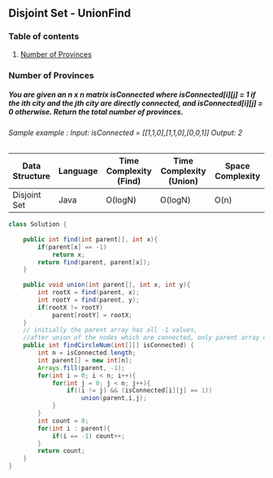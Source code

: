 ## Disjoint Set - UnionFind
### Table of contents
1. [Number of Provinces](#provinces)


### Number of Provinces <a name="provinces"></a>
##### You are given an n x n matrix isConnected where isConnected[i]\[j] = 1 if the ith city and the jth city are directly connected, and isConnected[i]\[j] = 0 otherwise. Return the total number of provinces.
###### Sample example : Input: isConnected = [[1,1,0],[1,1,0],[0,0,1]] Output: 2
| Data Structure | Language | Time Complexity (Find) | Time Complexity (Union) | Space Complexity |
| ----------- | ----------- | ----------- | ----------- | ----------- |
| Disjoint Set | Java | O(logN) | O(logN) | O(n) |
```java
class Solution {
    
    public int find(int parent[], int x){
        if(parent[x] == -1)
            return x;
        return find(parent, parent[x]);
    }
    
    public void union(int parent[], int x, int y){
        int rootX = find(parent, x);
        int rootY = find(parent, y);
        if(rootX != rootY)
            parent[rootY] = rootX;
    }
    // initially the parent array has all -1 values,
    //after union of the nodes which are connected, only parent array elements of root nodes are -1, rest have their respective root node
    public int findCircleNum(int[][] isConnected) {
        int n = isConnected.length;
        int parent[] = new int[n];
        Arrays.fill(parent, -1);
        for(int i = 0; i < n; i++){
            for(int j = 0; j < n; j++){
                if((i != j) && (isConnected[i][j] == 1))
                    union(parent,i,j);
            }
        }
        int count = 0;
        for(int i : parent){
            if(i == -1) count++;
        }
        return count;
    }
}
```
